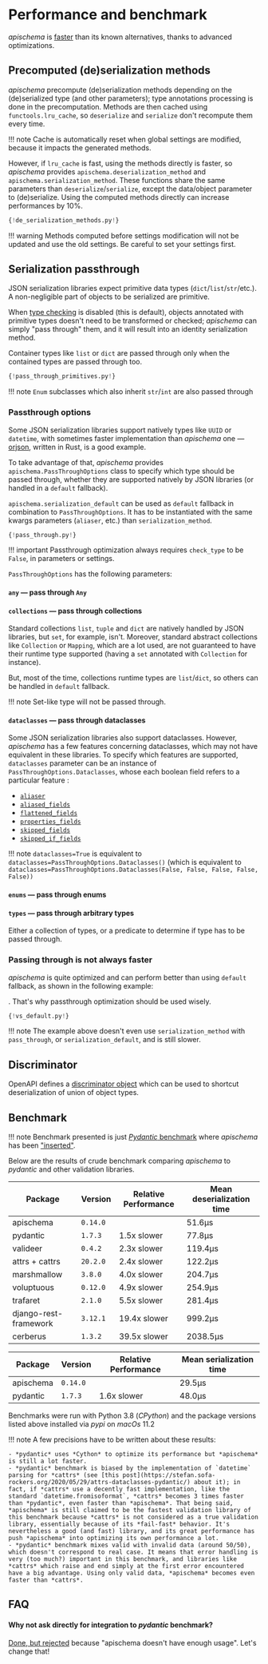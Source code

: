 # Performance and benchmark

*apischema* is [faster](#benchmark) than its known alternatives, thanks to advanced optimizations.    

## Precomputed (de)serialization methods

*apischema* precompute (de)serialization methods depending on the (de)serialized type (and other parameters); type annotations processing is done in the precomputation. Methods are then cached using `functools.lru_cache`, so `deserialize` and `serialize` don't recompute them every time.

!!! note
    Cache is automatically reset when global settings are modified, because it impacts the generated methods.

However, if `lru_cache` is fast, using the methods directly is faster, so *apischema* provides `apischema.deserialization_method` and `apischema.serialization_method`. These functions share the same parameters than `deserialize`/`serialize`, except the data/object parameter to (de)serialize. Using the computed methods directly can increase performances by 10%.

```python
{!de_serialization_methods.py!}
```

!!! warning
    Methods computed before settings modification will not be updated and use the old settings. Be careful to set your settings first.

## Serialization passthrough

JSON serialization libraries expect primitive data types (`dict`/`list`/`str`/etc.). A non-negligible part of objects to be serialized are primitive.

When [type checking](#type-checking) is disabled (this is default), objects annotated with primitive types doesn't need to be transformed or checked; *apischema* can simply "pass through" them, and it will result into an identity serialization method.

Container types like `list` or `dict` are passed through only when the contained types are passed through too.

```python
{!pass_through_primitives.py!}
```

!!! note
    `Enum` subclasses which also inherit `str`/`int` are also passed through

### Passthrough options

Some JSON serialization libraries support natively types like `UUID` or `datetime`, with sometimes faster implementation than *apischema* one — [orjson](https://github.com/ijl/orjson), written in Rust, is a good example.

To take advantage of that, *apischema* provides `apischema.PassThroughOptions` class to specify which type should be passed through, whether they are supported natively by JSON libraries (or handled in a `default` fallback). 

`apischema.serialization_default` can be used as `default` fallback in combination to `PassThroughOptions`. It has to be instantiated with the same kwargs parameters (`aliaser`, etc.) than `serialization_method`.

```python
{!pass_through.py!}
```

!!! important
    Passthrough optimization always requires `check_type` to be `False`, in parameters or settings.

`PassThroughOptions` has the following parameters:

#### `any` — pass through `Any`

#### `collections` — pass through collections

Standard collections `list`, `tuple` and `dict` are natively handled by JSON libraries, but `set`, for example, isn't. Moreover, standard abstract collections like `Collection` or `Mapping`, which are a lot used, are
not guaranteed to have their runtime type supported (having a `set` annotated with
`Collection` for instance). 

But, most of the time, collections runtime types are `list`/`dict`, so others can be handled in `default` fallback.

!!! note
    Set-like type will not be passed through.

#### `dataclasses` — pass through dataclasses

Some JSON serialization libraries also support dataclasses. However, *apischema* has a few features concerning dataclasses, which may not have equivalent in these libraries. To specify which features are supported, `dataclasses` parameter can be an instance of `PassThroughOptions.Dataclasses`, whose each boolean field refers to a particular feature :  

- [`aliaser`](json_schema.md#dynamic-aliasing-and-default-aliaser)
- [`aliased_fields`](json_schema.md#field-alias)
- [`flattened_fields`](data_model.md#composition-over-inheritance---composed-dataclasses-flattening)
- [`properties_fields`](#additional-properties)
- [`skipped_fields`](data_model.md#skip-field)
- [`skipped_if_fields`](data_model.md#skip-field-serialization-depending-on-condition)

!!! note
    `dataclasses=True` is equivalent to `dataclasses=PassThroughOptions.Dataclasses()` (which is equivalent to `dataclasses=PassThroughOptions.Dataclasses(False, False, False, False, False))`

#### `enums` — pass through enums

#### `types` — pass through arbitrary types

Either a collection of types, or a predicate to determine if type has to be passed through.

### Passing through is not always faster

*apischema* is quite optimized and can perform better than using `default` fallback, as shown in the following example:

. That's why passthrough optimization should be used wisely.

```python
{!vs_default.py!}
```

!!! note
    The example above doesn't even use `serialization_method` with `pass_through`, or `serialization_default`, and is still slower.


## Discriminator

OpenAPI defines a [discriminator object](https://spec.openapis.org/oas/v3.1.0#discriminator-object) which can be used to shortcut deserialization of union of object types.

## Benchmark 

!!! note
    Benchmark presented is just [*Pydantic* benchmark](https://github.com/samuelcolvin/pydantic/tree/master/benchmarks) where *apischema* has been ["inserted"](https://github.com/wyfo/pydantic/tree/benchmark_apischema).

Below are the results of crude benchmark comparing *apischema* to *pydantic* and other validation libraries.

Package | Version | Relative Performance | Mean deserialization time
--- | --- | --- | ---
apischema | `0.14.0` |  | 51.6μs
pydantic | `1.7.3` | 1.5x slower | 77.8μs
valideer | `0.4.2` | 2.3x slower | 119.4μs
attrs + cattrs | `20.2.0` | 2.4x slower | 122.2μs
marshmallow | `3.8.0` | 4.0x slower | 204.7μs
voluptuous | `0.12.0` | 4.9x slower | 254.9μs
trafaret | `2.1.0` | 5.5x slower | 281.4μs
django-rest-framework | `3.12.1` | 19.4x slower | 999.2μs
cerberus | `1.3.2` | 39.5x slower | 2038.5μs

Package | Version | Relative Performance | Mean serialization time
--- | --- | --- | ---
apischema | `0.14.0` |  | 29.5μs
pydantic | `1.7.3` | 1.6x slower | 48.0μs

Benchmarks were run with Python 3.8 (*CPython*) and the package versions listed above installed via *pypi* on *macOs* 11.2

!!! note
    A few precisions have to be written about these results:
    
    - *pydantic* uses *Cython* to optimize its performance but *apischema* is still a lot faster. 
    - *pydantic* benchmark is biased by the implementation of `datetime` parsing for *cattrs* (see [this post](https://stefan.sofa-rockers.org/2020/05/29/attrs-dataclasses-pydantic/) about it); in fact, if *cattrs* use a decently fast implementation, like the standard `datetime.fromisoformat`, *cattrs* becomes 3 times faster than *pydantic*, even faster than *apischema*. That being said, *apischema* is still claimed to be the fastest validation library of this benchmark because *cattrs* is not considered as a true validation library, essentially because of its *fail-fast* behavior. It's nevertheless a good (and fast) library, and its great performance has push *apischema* into optimizing its own performance a lot. 
    - *pydantic* benchmark mixes valid with invalid data (around 50/50), which doesn't correspond to real case. It means that error handling is very (too much?) important in this benchmark, and libraries like *cattrs* which raise and end simply at the first error encountered have a big advantage. Using only valid data, *apischema* becomes even faster than *cattrs*.
    
    
## FAQ

#### Why not ask directly for integration to *pydantic* benchmark?
[Done, but rejected](https://github.com/samuelcolvin/pydantic/pull/1525#issuecomment-630422702) because "apischema doesn't have enough usage". Let's change that!

